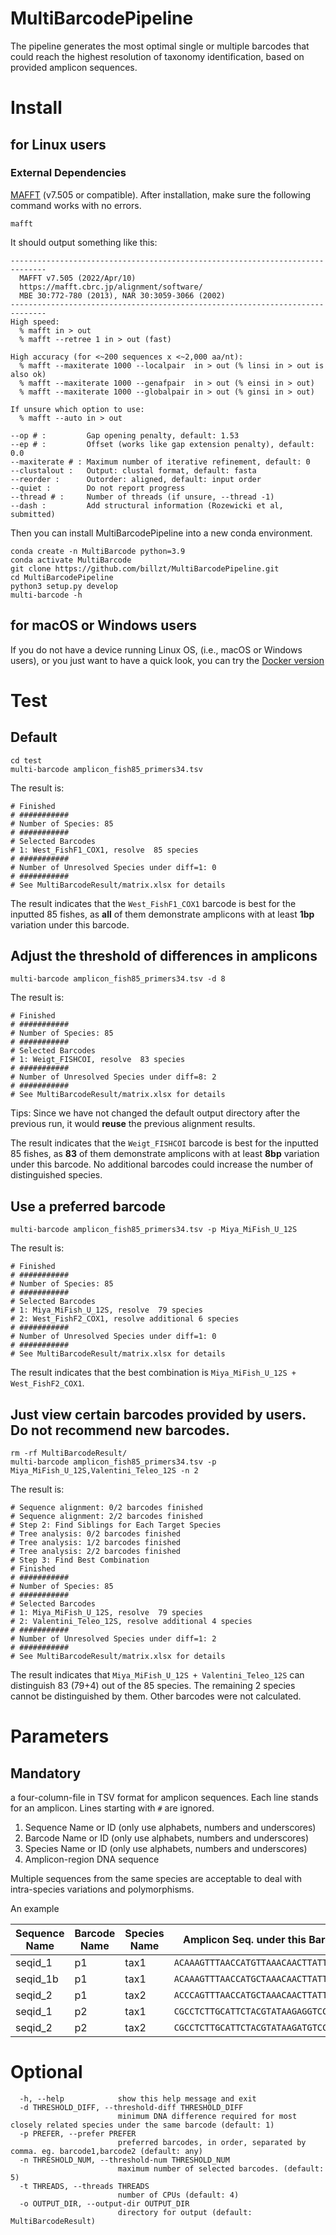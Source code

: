 # MultiBarcodePipeline

The pipeline generates the most optimal single or multiple barcodes that could reach the highest resolution of taxonomy identification, based on provided amplicon sequences.

# Install
## for Linux users

### External Dependencies
[MAFFT](https://mafft.cbrc.jp/alignment/software/) (v7.505 or compatible). After installation, make sure the following command works with no errors.
```
mafft
```

It should output something like this:
```
------------------------------------------------------------------------------
  MAFFT v7.505 (2022/Apr/10)
  https://mafft.cbrc.jp/alignment/software/
  MBE 30:772-780 (2013), NAR 30:3059-3066 (2002)
------------------------------------------------------------------------------
High speed:
  % mafft in > out
  % mafft --retree 1 in > out (fast)

High accuracy (for <~200 sequences x <~2,000 aa/nt):
  % mafft --maxiterate 1000 --localpair  in > out (% linsi in > out is also ok)
  % mafft --maxiterate 1000 --genafpair  in > out (% einsi in > out)
  % mafft --maxiterate 1000 --globalpair in > out (% ginsi in > out)

If unsure which option to use:
  % mafft --auto in > out

--op # :         Gap opening penalty, default: 1.53
--ep # :         Offset (works like gap extension penalty), default: 0.0
--maxiterate # : Maximum number of iterative refinement, default: 0
--clustalout :   Output: clustal format, default: fasta
--reorder :      Outorder: aligned, default: input order
--quiet :        Do not report progress
--thread # :     Number of threads (if unsure, --thread -1)
--dash :         Add structural information (Rozewicki et al, submitted)
```

Then you can install MultiBarcodePipeline into a new conda environment.

```
conda create -n MultiBarcode python=3.9
conda activate MultiBarcode
git clone https://github.com/billzt/MultiBarcodePipeline.git
cd MultiBarcodePipeline
python3 setup.py develop
multi-barcode -h
```

## for macOS or Windows users
If you do not have a device running Linux OS, (i.e., macOS or Windows users), or you just want to have a quick look, you can try the [Docker version](https://github.com/billzt/MultiBarcodePipeline/blob/main/Docker.md)


# Test
## Default
```
cd test
multi-barcode amplicon_fish85_primers34.tsv 
```
The result is:
```
# Finished
# ###########
# Number of Species: 85
# ###########
# Selected Barcodes
# 1: West_FishF1_COX1, resolve  85 species
# ###########
# Number of Unresolved Species under diff=1: 0
# ###########
# See MultiBarcodeResult/matrix.xlsx for details
```
The result indicates that the `West_FishF1_COX1` barcode is best for the inputted 85 fishes, as **all** of them demonstrate amplicons with at least **1bp** variation under this barcode.

## Adjust the threshold of differences in amplicons
```
multi-barcode amplicon_fish85_primers34.tsv -d 8
```
The result is:
```
# Finished
# ###########
# Number of Species: 85
# ###########
# Selected Barcodes
# 1: Weigt_FISHCOI, resolve  83 species
# ###########
# Number of Unresolved Species under diff=8: 2
# ###########
# See MultiBarcodeResult/matrix.xlsx for details
```
Tips: Since we have not changed the default output directory after the previous run, it would **reuse** the previous alignment results.

The result indicates that the `Weigt_FISHCOI` barcode is best for the inputted 85 fishes, as **83** of them demonstrate amplicons with at least **8bp** variation under this barcode. No additional barcodes could increase the number of distinguished species.

## Use a preferred barcode
```
multi-barcode amplicon_fish85_primers34.tsv -p Miya_MiFish_U_12S
```
The result is:
```
# Finished
# ###########
# Number of Species: 85
# ###########
# Selected Barcodes
# 1: Miya_MiFish_U_12S, resolve  79 species
# 2: West_FishF2_COX1, resolve additional 6 species
# ###########
# Number of Unresolved Species under diff=1: 0
# ###########
# See MultiBarcodeResult/matrix.xlsx for details
```

The result indicates that the best combination is `Miya_MiFish_U_12S + West_FishF2_COX1`.

## Just view certain barcodes provided by users. Do not recommend new barcodes.
```
rm -rf MultiBarcodeResult/
multi-barcode amplicon_fish85_primers34.tsv -p Miya_MiFish_U_12S,Valentini_Teleo_12S -n 2
```
The result is:
```
# Sequence alignment: 0/2 barcodes finished
# Sequence alignment: 2/2 barcodes finished
# Step 2: Find Siblings for Each Target Species
# Tree analysis: 0/2 barcodes finished
# Tree analysis: 1/2 barcodes finished
# Tree analysis: 2/2 barcodes finished
# Step 3: Find Best Combination
# Finished
# ###########
# Number of Species: 85
# ###########
# Selected Barcodes
# 1: Miya_MiFish_U_12S, resolve  79 species
# 2: Valentini_Teleo_12S, resolve additional 4 species
# ###########
# Number of Unresolved Species under diff=1: 2
# ###########
# See MultiBarcodeResult/matrix.xlsx for details
```
The result indicates that `Miya_MiFish_U_12S + Valentini_Teleo_12S` can distinguish 83 (79+4) out of the 85 species. The remaining 2 species cannot be distinguished by them. Other barcodes were not calculated.

# Parameters
## Mandatory
a four-column-file in TSV format for amplicon sequences. Each line stands for an amplicon. Lines starting with `#` are ignored.
1. Sequence Name or ID (only use alphabets, numbers and underscores)
2. Barcode Name or ID (only use alphabets, numbers and underscores)
3. Species Name or ID (only use alphabets, numbers and underscores)
4. Amplicon-region DNA sequence

Multiple sequences from the same species are acceptable to deal with intra-species variations and polymorphisms.

An example

| Sequence Name  | Barcode Name | Species Name | Amplicon Seq. under this Barcode |
| ------------- | ------------- | ------------- |------------- |
| seqid_1  | p1  | tax1 | `ACAAAGTTTAACCATGTTAAACAACTTATTAAAGA`
| seqid_1b | p1  | tax1 | `ACAAAGTTTAACCATGCTAAACAACTTATTAAAGA`
| seqid_2  | p1  | tax2 | `ACCCAGTTTAACCATGCTAAACAACTTATTAAAGA`
| seqid_1  | p2  | tax1 | `CGCCTCTTGCATTCTACGTATAAGAGGTCCCGCCTG`
| seqid_2  | p2 | tax2 | `CGCCTCTTGCATTCTACGTATAAGATGTCCCGCCTG`


# Optional
```
  -h, --help            show this help message and exit
  -d THRESHOLD_DIFF, --threshold-diff THRESHOLD_DIFF
                        minimum DNA difference required for most closely related species under the same barcode (default: 1)
  -p PREFER, --prefer PREFER
                        preferred barcodes, in order, separated by comma. eg. barcode1,barcode2 (default: any)
  -n THRESHOLD_NUM, --threshold-num THRESHOLD_NUM
                        maximum number of selected barcodes. (default: 5)
  -t THREADS, --threads THREADS
                        number of CPUs (default: 4)
  -o OUTPUT_DIR, --output-dir OUTPUT_DIR
                        directory for output (default: MultiBarcodeResult)
```




